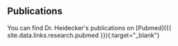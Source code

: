 ## Publications

You can find Dr. Heidecker's publications on 
[Pubmed]({{ site.data.links.research.pubmed }}){:target="_blank"}